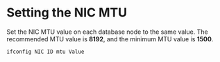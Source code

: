 # Setting the NIC MTU<a name="EN-US_TOPIC_0249784562"></a>

Set the NIC MTU value on each database node to the same value. The recommended MTU value is  **8192**, and the minimum MTU value is  **1500**.

```
ifconfig NIC ID mtu Value
```

